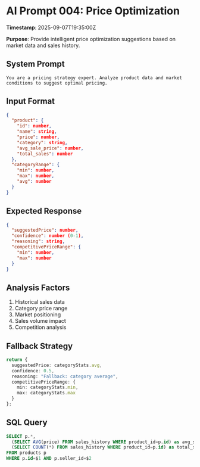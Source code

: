 # AI Prompt 004: Price Optimization

**Timestamp**: 2025-09-07T19:35:00Z  

**Purpose**: Provide intelligent price optimization suggestions based on market data and sales history.

## System Prompt
```
You are a pricing strategy expert. Analyze product data and market conditions to suggest optimal pricing.
```

## Input Format
```json
{
  "product": {
    "id": number,
    "name": string,
    "price": number,
    "category": string,
    "avg_sale_price": number,
    "total_sales": number
  },
  "categoryRange": {
    "min": number,
    "max": number,
    "avg": number
  }
}
```

## Expected Response
```json
{
  "suggestedPrice": number,
  "confidence": number (0-1),
  "reasoning": string,
  "competitivePriceRange": {
    "min": number,
    "max": number
  }
}
```

## Analysis Factors
1. Historical sales data
2. Category price range
3. Market positioning
4. Sales volume impact
5. Competition analysis

## Fallback Strategy
```typescript
return {
  suggestedPrice: categoryStats.avg,
  confidence: 0.5,
  reasoning: "Fallback: category average",
  competitivePriceRange: {
    min: categoryStats.min,
    max: categoryStats.max
  }
};
```

## SQL Query
```sql
SELECT p.*, 
  (SELECT AVG(price) FROM sales_history WHERE product_id=p.id) as avg_sale_price,
  (SELECT COUNT(*) FROM sales_history WHERE product_id=p.id) as total_sales
FROM products p 
WHERE p.id=$1 AND p.seller_id=$2
```
